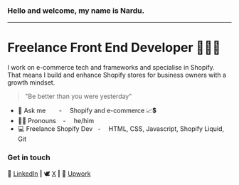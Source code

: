 ### Hello and welcome, my name is Nardu. 
---
# Freelance Front End Developer 👨🏽‍💻

I work on e-commerce tech and frameworks and specialise in Shopify. <br/>
That means I build and enhance Shopify stores for business owners with a growth mindset. <br/>


> "Be better than you were yesterday"

- 💬 Ask me  &nbsp; &emsp; - &emsp;Shopify and e-commerce 📈💲
- 🤵🏽 Pronouns &nbsp;&nbsp; - &emsp;he/him
- 💻 Freelance Shopify Dev &nbsp; - &emsp;HTML, CSS, Javascript, Shopify Liquid, Git


<h3 align="left">Get in touch</h3>


👔 [LinkedIn](https://www.linkedin.com/in/nardu-malherbe-6016b615) **|**
🕊 [X](https://twitter.com/NarduInfo) **|**
📗 [Upwork](https://www.upwork.com/freelancers/~01c23fdd04f98a12ed)
